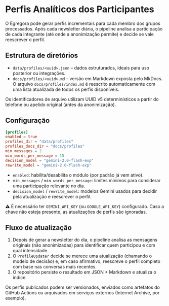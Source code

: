 # Perfis Analíticos dos Participantes

O Egregora pode gerar perfis incrementais para cada membro dos grupos processados.
Após cada newsletter diária, o pipeline analisa a participação de cada integrante
(até onde a anonimização permite) e decide se vale reescrever o perfil.

## Estrutura de diretórios

- `data/profiles/<uuid>.json` – dados estruturados, ideais para uso posterior ou
  integrações.
- `docs/profiles/<uuid>.md` – versão em Markdown exposta pelo MkDocs. O arquivo
  `docs/profiles/index.md` é reescrito automaticamente com uma lista atualizada
  de todos os perfis disponíveis.

Os identificadores de arquivo utilizam UUID v5 determinísticos a partir do
telefone ou apelido original (antes da anonimização).

## Configuração

```toml
[profiles]
enabled = true
profiles_dir = "data/profiles"
profiles_docs_dir = "docs/profiles"
min_messages = 2
min_words_per_message = 15
decision_model = "gemini-2.0-flash-exp"
rewrite_model = "gemini-2.0-flash-exp"
```

- `enabled`: habilita/desabilita o módulo (por padrão já vem ativo).
- `min_messages` / `min_words_per_message`: limites mínimos para considerar uma
  participação relevante no dia.
- `decision_model` / `rewrite_model`: modelos Gemini usados para decidir pela
  atualização e reescrever o perfil.

⚠️ É necessário ter `GEMINI_API_KEY` (ou `GOOGLE_API_KEY`) configurado. Caso a
chave não esteja presente, as atualizações de perfis são ignoradas.

## Fluxo de atualização

1. Depois de gerar a newsletter do dia, o pipeline analisa as mensagens originais
   (não anonimizadas) para identificar quem participou e com qual intensidade.
2. O `ProfileUpdater` decide se merece uma atualização (chamando o modelo de
   decisão) e, em caso afirmativo, reescreve o perfil completo com base nas
   conversas mais recentes.
3. O repositório persiste o resultado em JSON + Markdown e atualiza o índice.

Os perfis publicados podem ser versionados, enviados como artefatos do GitHub
Actions ou arquivados em serviços externos (Internet Archive, por exemplo).
